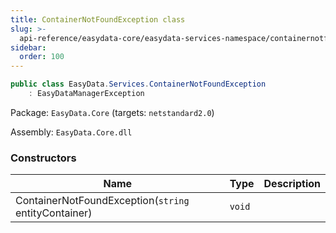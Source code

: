 ```yaml
---
title: ContainerNotFoundException class
slug: >-
  api-reference/easydata-core/easydata-services-namespace/containernotfoundexception-class
sidebar:
  order: 100
---
```


```csharp
public class EasyData.Services.ContainerNotFoundException
    : EasyDataManagerException

```
Package: `EasyData.Core` (targets: `netstandard2.0`)

Assembly: `EasyData.Core.dll`

### Constructors

| Name | Type | Description | 
| --- | --- | --- | 
| ContainerNotFoundException(`string` entityContainer) | `void` |  |
